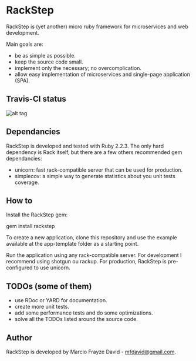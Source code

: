 # RackStep

RackStep is (yet another) micro ruby framework for microservices and web development.

Main goals are:
- be as simple as possible.
- keep the source code small.
- implement only the necessary; no overcomplication.
- allow easy implementation of microservices and single-page application (SPA).


## Travis-CI status
![alt tag](https://api.travis-ci.org/mfdavid/RackStep.svg)


## Dependancies

RackStep is developed and tested with Ruby 2.2.3. The only hard dependency is
Rack itself, but there are a few others recommended gem dependancies:
- unicorn: fast rack-compatible server that can be used for production.
- simplecov: a simple way to generate statistics about you unit tests coverage.


## How to

Install the RackStep gem:

gem install rackstep

To create a new application, clone this repository and use the example available at the app-template folder as a starting point.

Run the application using any rack-compatible server. For development I recommend using shotgun ou rackup. For production, RackStep is pre-configured to use unicorn.


## TODOs (some of them)

- use RDoc or YARD for documentation.
- create more unit tests.
- add some performance tests and do some optimizations.
- solve all the TODOs listed around the source code.


## Author

RackStep is developed by Marcio Frayze David - mfdavid@gmail.com.

